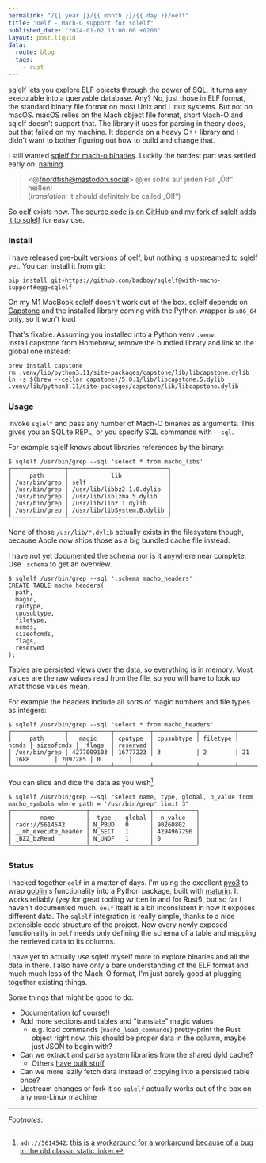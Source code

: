 ```yaml
---
permalink: "/{{ year }}/{{ month }}/{{ day }}/oelf"
title: "oelf - Mach-O support for sqlelf"
published_date: "2024-01-02 13:00:00 +0200"
layout: post.liquid
data:
  route: blog
  tags:
    - rust
---
```


[sqlelf] lets you explore ELF objects through the power of SQL.
It turns any executable into a queryable database.
Any? No, just those in ELF format, the standard binary file format on most Unix and Linux systems.
But not on macOS.
macOS relies on the Mach object file format, short Mach-O and sqlelf doesn't support that.
The library it uses for parsing in theory does, but that failed on my machine.
It depends on a heavy C++ library and I didn't want to bother figuring out how to build and change that.

I still wanted [sqlelf for mach-o binaries][macho-support].
Luckily the hardest part was settled early on: [naming].

> <@fnordfish@mastodon.social>
> @jer sollte auf jeden Fall „Ölf“ heißen!  
> (_translation:_ it should definitely be called „Ölf“)

So [oelf][oelf-py] exists now.
The [source code is on GitHub][oelf]
and [my fork of sqlelf adds it to sqlelf][macho-support] for easy use.

### Install

I have released pre-built versions of oelf,
but nothing is upstreamed to sqlelf yet.
You can install it from git:

```shell
pip install git+https://github.com/badboy/sqlelf@with-macho-support#egg=sqlelf
```

On my M1 MacBook sqlelf doesn't work out of the box.
sqlelf depends on [Capstone](https://www.capstone-engine.org/)
and the installed library coming with the Python wrapper is `x86_64` only,
so it won't load

That's fixable.
Assuming you installed into a Python venv `.venv`:  
Install capstone from Homebrew, remove the bundled library and link to the global one instead:

```shell
brew install capstone
rm .venv/lib/python3.11/site-packages/capstone/lib/libcapstone.dylib
ln -s $(brew --cellar capstone)/5.0.1/lib/libcapstone.5.dylib .venv/lib/python3.11/site-packages/capstone/lib/libcapstone.dylib
```

### Usage

Invoke `sqlelf` and pass any number of Mach-O binaries as arguments.
This gives you an SQLite REPL, or you specify SQL commands with `--sql`.

For example sqlelf knows about libraries references by the binary:
```
$ sqlelf /usr/bin/grep --sql 'select * from macho_libs'
┌───────────────┬────────────────────────────┐
│     path      │            lib             │
│ /usr/bin/grep │ self                       │
│ /usr/bin/grep │ /usr/lib/libbz2.1.0.dylib  │
│ /usr/bin/grep │ /usr/lib/liblzma.5.dylib   │
│ /usr/bin/grep │ /usr/lib/libz.1.dylib      │
│ /usr/bin/grep │ /usr/lib/libSystem.B.dylib │
└───────────────┴────────────────────────────┘
```

None of those `/usr/lib/*.dylib` actually exists in the filesystem though,
because Apple now ships those as a big bundled cache file instead.

I have not yet documented the schema nor is it anywhere near complete.
Use `.schema` to get an overview.

```
$ sqlelf /usr/bin/grep --sql '.schema macho_headers'
CREATE TABLE macho_headers(
  path,
  magic,
  cputype,
  cpusubtype,
  filetype,
  ncmds,
  sizeofcmds,
  flags,
  reserved
);
```

Tables are persisted views over the data, so everything is in memory.
Most values are the raw values read from the file,
so you will have to look up what those values mean.

For example the headers include all sorts of magic numbers and file types as integers:

```
$ sqlelf /usr/bin/grep --sql 'select * from macho_headers'
┌───────────────┬────────────┬──────────┬────────────┬──────────┬───────┬────────────┬─────────┬──────────┐
│     path      │   magic    │ cputype  │ cpusubtype │ filetype │ ncmds │ sizeofcmds │  flags  │ reserved │
│ /usr/bin/grep │ 4277009103 │ 16777223 │ 3          │ 2        │ 21    │ 1688       │ 2097285 │ 0        │
└───────────────┴────────────┴──────────┴────────────┴──────────┴───────┴────────────┴─────────┴──────────┘
```

You can slice and dice the data as you wish[^1].

```
$ sqlelf /usr/bin/grep --sql "select name, type, global, n_value from macho_symbols where path = '/usr/bin/grep' limit 3"
┌─────────────────────┬────────┬────────┬────────────┐
│        name         │  type  │ global │  n_value   │
│ radr://5614542      │ N_PBUD │ 0      │ 90260802   │
│ __mh_execute_header │ N_SECT │ 1      │ 4294967296 │
│ _BZ2_bzRead         │ N_UNDF │ 1      │ 0          │
└─────────────────────┴────────┴────────┴────────────┘
```

### Status

I hacked together `oelf` in a matter of days.
I'm using the excellent [pyo3] to wrap [goblin]'s functionality into a Python package, built with [maturin].
It works reliably (yey for great tooling written in and for Rust!),
but so far I haven't documented much.
`oelf` itself is a bit inconsistent in how it exposes different data.
The `sqlelf` integration is really simple,
thanks to a nice extensible code structure of the project.
Now every newly exposed functionality in `oelf` needs only defining the schema of a table
and mapping the retrieved data to its columns.

I have yet to actually _use_ sqlelf myself more to explore binaries and all the data in there.
I also have only a bare understanding of the ELF format and much much less of the Mach-O format,
I'm just barely good at plugging together existing things.

Some things that might be good to do:

* Documentation (of course!)
* Add more sections and tables and "translate" magic values
  * e.g. load commands (`macho_load_commands`) pretty-print the Rust object right now, this should be proper data in the column, maybe just JSON to begin with?
* Can we extract and parse system libraries from the shared dyld cache?
  * Others [have built stuff](https://github.com/keith/dyld-shared-cache-extractor)
* Can we more lazily fetch data instead of copying into a persisted table once?
* Upstream changes or fork it so `sqlelf` actually works out of the box on any non-Linux machine

---

_Footnotes_:

[^1]: `adr://5614542`: [this is a workaround for a workaround because of a bug in the old classic static linker.][radr]

[sqlelf]: https://fzakaria.com/2023/03/19/sqlelf-and-20-years-of-nix.html
[oelf]: https://github.com/badboy/oelf
[oelf-py]: https://pypi.org/project/oelf/
[my-toot]: https://hachyderm.io/@jer/111470860656151925
[naming]: https://hachyderm.io/@fnordfish@mastodon.social/111476474716125707
[macho-support]: https://github.com/badboy/sqlelf/tree/with-macho-support
[pyo3]: https://pyo3.rs/
[radr]: https://github.com/PureDarwin/PureDarwin/blob/a9f762d321016242bb95542301a91ecb4eb9bfd3/tools/cctools/misc/strip.c#L3789-L3817
[goblin]: https://crates.io/crates/goblin
[maturin]: https://maturin.rs/
